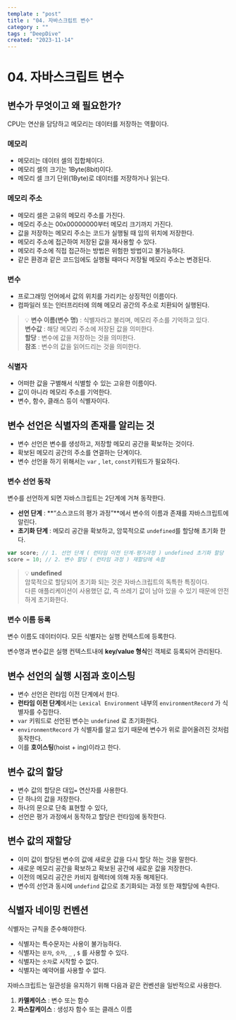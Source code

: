```yaml
---
template : "post"
title : "04. 자바스크립트 변수"
category : ""
tags : "DeepDive"
created: "2023-11-14"
---
```


# 04. 자바스크립트 변수


## 변수가 무엇이고 왜 필요한가?


CPU는 연산을 담당하고 메모리는 데이터를 저장하는 역활이다.


### 메모리

- 메모리는 데이터 셀의 집합체이다.
- 메모리 셀의 크기는 1Byte(8bit)이다.
- 메모리 셀 크기 단위(1Byte)로 데이터를 저장하거나 읽는다.

### 메모리 주소

- 메모리 셀은 고유의 메모리 주소를 가진다.
- 메모리 주소는 00x00000000부터 메모리 크기까지 가진다.
- 값을 저장하는 메모리 주소는 코드가 실행될 때 임의 위치에 저장한다.
- 메모리 주소에 접근하여 저장된 값을 재사용할 수 있다.
- 메모리 주소에 직접 접근하는 방법은 위험한 방법이고 불가능하다.
- 같은 환경과 같은 코드임에도 실행될 때마다 저장될 메모리 주소는 변경된다.

### 변수

- 프로그래밍 언어에서 값의 위치를 가리키는 상징적인 이름이다.
- 컴파일러 또는 인터프리터에 의해 메모리 공간의 주소로 치환되어 실행된다.

> 💡 **변수 이름(변수 명)** : 식별자라고 불리며, 메모리 주소를 기억하고 있다.  
> **변수값** : 해당 메모리 주소에 저장된 값을 의미한다.  
> **할당** : 변수에 값을 저장하는 것을 의미한다.  
> **참조** : 변수의 값을 읽어드리는 것을 의미한다.


### 식별자

- 어떠한 값을 구별해서 식별할 수 있는 고유한 이름이다.
- 값이 아니라 메모리 주소를 기억한다.
- 변수, 함수, 클래스 등이 식별자이다.

## 변수 선언은 식별자의 존재를 알리는 것

- 변수 선언은 변수를 생성하고, 저장할 메모리 공간을 확보하는 것이다.
- 확보된 메모리 공간의 주소를 연결하는 단계이다.
- 변수 선언을 하기 위해서는 `var` , `let`, `const`키워드가 필요하다.

### 변수 선언 동작 


변수를 선언하게 되면 자바스크립트는 2단계에 거쳐 동작한다.

- **선언 단계** : **“소스코드의 평가 과정”**에서 변수의 이름과 존재를 자바스크립트에 알린다.
- **초기화 단계** : 메모리 공간을 확보하고, 암묵적으로 `undefined`를 할당해 초기화 한다.

```javascript
var score; // 1. 선언 단계 ( 런타임 이전 단계-평가과정 ) undefined 초기화 할당
score = 10; // 2. 변수 할당 ( 런타임 과정 ) 재할당에 속함
```


> 💡 **undefined**  
> 암묵적으로 할당되어 초기화 되는 것은 자바스크립트의 독특한 특징이다.  
> 다른 애플리케이션이 사용했던 값, 즉 쓰레기 값이 남아 있을 수 있기 때문에 안전하게 초기화한다.


### 변수 이름 등록


변수 이름도 데이터이다. 모든 식별자는 실행 컨텍스트에 등록한다.


변수명과 변수값은 실행 컨텍스트내에 **key/value 형식**인 객체로 등록되어 관리된다.


## 변수 선언의 실행 시점과 호이스팅

- 변수 선언은 런타임 이전 단계에서 한다.
- **런타임 이전 단계**에서는 `Lexical Environment` 내부의 `environmentRecord` 가 식별자를 수집한다.
- `var` 키워드로 선언된 변수는 `undefined` 로 초기화한다.
- `environmentRecord` 가 식별자를 알고 있기 때문에 변수가 위로 끌어올려진 것처럼 동작한다.
- 이를 **호이스팅**(hoist + ing)이라고 한다.

## 변수 값의 할당

- 변수 값의 할당은 대입`=` 연산자를 사용한다.
- 단 하나의 값을 저장한다.
- 하나의 문으로 단축 표현할 수 있다,
- 선언은 평가 과정에서 동작하고 할당은 런타임에 동작한다.

## 변수 값의 재할당

- 이미 값이 할당된 변수의 값에 새로운 값을 다시 할당 하는 것을 말한다.
- 새로운 메모리 공간을 확보하고 확보된 공간에 새로운 값을 저장한다.
- 이전의 메모리 공간은 카비지 컬렉터에 의해 자동 해제된다.
- 변수의 선언과 동시에 `undefind`  값으로 초기화되는 과정 또한 재할당에 속한다.

## 식별자 네이밍 컨벤션


식별자는 규칙을 준수해야한다.

- 식별자는 특수문자는 사용이 불가능하다.
- 식별자는 `문자`, `숫자`, `_` , `$` 를 사용할 수 있다.
- 식별자는 `숫자`로 시작할 수 없다.
- 식별자는 예약어를 사용할 수 없다.

자바스크립트는 일관성을 유지하기 위해 다음과 같은 컨벤션을 일반적으로 사용한다.

1. **카멜케이스** : 변수 또는 함수
2. **파스칼케이스** : 생성자 함수 또는 클래스 이름
